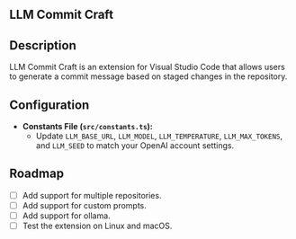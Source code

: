 ## LLM Commit Craft

## Description

LLM Commit Craft is an extension for Visual Studio Code that allows users to generate a commit message based on staged changes in the repository.

## Configuration

- **Constants File (`src/constants.ts`):**
  - Update `LLM_BASE_URL`, `LLM_MODEL`, `LLM_TEMPERATURE`, `LLM_MAX_TOKENS`, and `LLM_SEED` to match your OpenAI account settings.

## Roadmap

- [ ] Add support for multiple repositories.
- [ ] Add support for custom prompts.
- [ ] Add support for ollama.
- [ ] Test the extension on Linux and macOS.